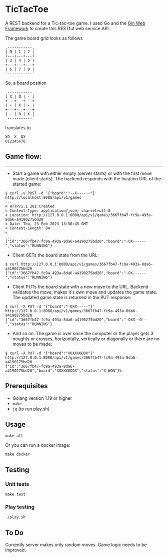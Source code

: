 # TicTacToe

A REST backend for a  Tic-tac-toe game. I used Go and the <a href="https://gin-gonic.com/docs/">Gin Web Framework</a> to create this RESTful web service API. 

The game board grid looks as follows
```
.-----------.
| 0 | 1 | 2 |
+---+---+---+
| 3 | 4 | 5 |
+---+---+---+
| 6 | 7 | 8 |
`-----------´
```

So, a board position
```
.-----------.
| X | O | - |
+---+---+---+
| - | X | - |
+---+---+---+
| - | O | X |
`-----------´
```

translates to
```
XO--X--OX
012345678
```
## Game flow:
----------

- Start a game with either empty (server starts) or with the first move made (client starts). The backend responds with the location URL of the started game:
```
$ curl -v POST -d '{"board":"--X------"}' http://localhost:8080/api/v1/games
...
< HTTP/1.1 201 Created
< Content-Type: application/json; charset=utf-8
< Location: http://127.0.0.1:8080/api/v1/games/3667fb47-fc9a-493a-8da6-a4190275bd20
< Date: Thu, 23 Feb 2023 13:50:45 GMT
< Content-Length: 84
< 
...
{"id":"3667fb47-fc9a-493a-8da6-a4190275bd20","board":"-OX------","status":"RUNNING"}
```

- Client GETs the board state from the URL:
```
$ curl http://127.0.0.1:8080/api/v1/games/3667fb47-fc9a-493a-8da6-a4190275bd20
{"id":"3667fb47-fc9a-493a-8da6-a4190275bd20","board":"-OX------","status":"RUNNING"}
```

- Client PUTs the board state with a new move to the URL. Backend validates the move, makes it's own move and updates the game state. The updated game state is returned in the PUT response:
```
$ curl -X PUT -d '{"board":"-OXX-----"}' http://127.0.0.1:8080/api/v1/games/3667fb47-fc9a-493a-8da6-a4190275bd20
{"id":"3667fb47-fc9a-493a-8da6-a4190275bd20","board":"-OXX--O--","status":"RUNNING"}
```

- And so on. The game is over once the computer or the player gets 3 noughts
  or crosses, horizontally, vertically or diagonally or there are no moves to
  be made:
```
$ curl -X PUT -d '{"board":"XOXXXOOOX"}' http://127.0.0.1:8080/api/v1/games/3667fb47-fc9a-493a-8da6-a4190275bd20
{"id":"3667fb47-fc9a-493a-8da6-a4190275bd20","board":"XOXXXOOOX","status":"X_WON"}% 
```

## Prerequisites
- Golang version 1.19 or higher
- `make`
- `jq` (to run play.sh)

## Usage
```
make all
```
Or you can run a docker image:
```
make docker
```
## Testing
### Unit tests
```
make test
```
### Play testing
```
./play.sh
```
## To Do
Currently server makes only random moves. Game logic needs to be improved.